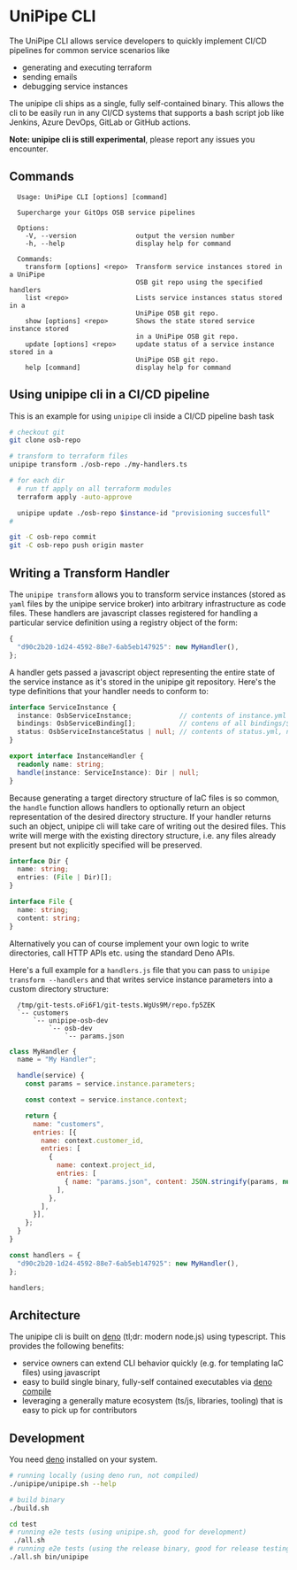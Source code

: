 # UniPipe CLI

The UniPipe CLI allows service developers to quickly implement CI/CD pipelines for common service scenarios
like

- generating and executing terraform
- sending emails
- debugging service instances

The unipipe cli ships as a single, fully self-contained binary. This allows the cli to be easily run in any CI/CD systems that supports a bash script job like Jenkins, Azure DevOps, GitLab or GitHub actions.

**Note: unipipe cli is still experimental**, please report any issues you encounter.

## Commands

```text
  Usage: UniPipe CLI [options] [command]
  
  Supercharge your GitOps OSB service pipelines
  
  Options:
    -V, --version               output the version number
    -h, --help                  display help for command
  
  Commands:
    transform [options] <repo>  Transform service instances stored in a UniPipe
                                OSB git repo using the specified handlers
    list <repo>                 Lists service instances status stored in a
                                UniPipe OSB git repo.
    show [options] <repo>       Shows the state stored service instance stored
                                in a UniPipe OSB git repo.
    update [options] <repo>     update status of a service instance stored in a
                                UniPipe OSB git repo.
    help [command]              display help for command
```

## Using unipipe cli in a CI/CD pipeline

This is an example for using `unipipe` cli inside a CI/CD pipeline bash task

```bash
# checkout git
git clone osb-repo

# transform to terraform files
unipipe transform ./osb-repo ./my-handlers.ts

# for each dir 
  # run tf apply on all terraform modules
  terraform apply -auto-approve

  unipipe update ./osb-repo $instance-id "provisioning succesfull"
# 

git -C osb-repo commit
git -C osb-repo push origin master
```

## Writing a Transform Handler

The `unipipe transform` allows you to transform service instances (stored as `yaml` files by the unipipe service broker) into arbitrary infrastructure as code files. These handlers are javascript classes registered for handling a particular service definition using a registry object of the form:

```javascript
{
  "d90c2b20-1d24-4592-88e7-6ab5eb147925": new MyHandler(),
};
```

A handler gets passed a javascript object representing the entire state of the service instance as it's stored in the unipipe git repository. Here's the type definitions that your handler needs to conform to:

```typescript
interface ServiceInstance {
  instance: OsbServiceInstance;            // contents of instance.yml
  bindings: OsbServiceBinding[];           // contens of all bindings/$binding-id/binding.yml
  status: OsbServiceInstanceStatus | null; // contents of status.yml, null if not available
}

export interface InstanceHandler {
  readonly name: string;
  handle(instance: ServiceInstance): Dir | null;
}
```

Because generating a target directory structure of IaC files is so common, the `handle` function allows handlers to optionally return an object representation of the desired directory structure. If your handler returns such an object, unipipe cli will take care of writing out the desired files. This write will merge with the existing directory structure, i.e. any files already present but not explicitly specified will be preserved.

```typescript
interface Dir {
  name: string;
  entries: (File | Dir)[];
}

interface File {
  name: string;
  content: string;
}
```

Alternatively you can of course implement your own logic to write directories, call HTTP APIs etc. using the standard Deno APIs.

 Here's a full example for a `handlers.js` file that you can pass to `unipipe transform --handlers` and that writes service instance parameters into a custom directory structure:

```text
  /tmp/git-tests.oFi6F1/git-tests.WgUs9M/repo.fp5ZEK
  `-- customers
      `-- unipipe-osb-dev
          `-- osb-dev
              `-- params.json
```

```javascript
class MyHandler {
  name = "My Handler";

  handle(service) {
    const params = service.instance.parameters;

    const context = service.instance.context;

    return {
      name: "customers",
      entries: [{
        name: context.customer_id,
        entries: [
          {
            name: context.project_id,
            entries: [
              { name: "params.json", content: JSON.stringify(params, null, 2) },
            ],
          },
        ],
      }],
    };
  }
}

const handlers = {
  "d90c2b20-1d24-4592-88e7-6ab5eb147925": new MyHandler(),
};

handlers;
```

## Architecture

The unipipe cli is built on [deno](https://deno.land) (tl;dr: modern node.js) using typescript. This provides the following benefits:

- service owners can extend CLI behavior quickly (e.g. for templating IaC files) using javascript
- easy to build single binary, fully-self contained executables via [deno compile](https://deno.land/manual@v1.8.3/tools/compiler)
- leveraging a generally mature ecosystem (ts/js, libraries, tooling) that is easy to pick up for contributors

## Development

You need [deno](https://deno.land) installed on your system.

```bash
# running locally (using deno run, not compiled)
./unipipe/unipipe.sh --help

# build binary
./build.sh

cd test
# running e2e tests (using unipipe.sh, good for development)
 ./all.sh
# running e2e tests (using the release binary, good for release testing)
./all.sh bin/unipipe
```
